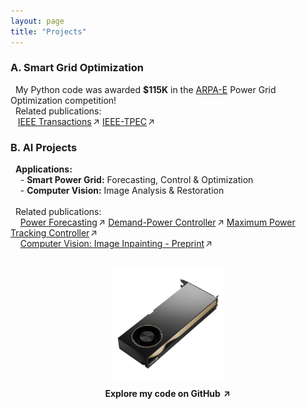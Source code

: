 ```yaml
---
layout: page
title: "Projects"
---
```


<!-- <style>
  .project-section {
    background: #f9f9fb;
    border: 1px solid #e0e0e0;
    border-radius: 12px;
    padding: 20px;
    margin-bottom: 25px;
    box-shadow: 0 2px 6px rgba(0,0,0,0.05);
  }
  .project-section h3 {
    font-size: 1.4em;
    color: #003366;
    margin-bottom: 10px;
  }
  .project-links a {
    display: inline-block;
    margin: 4px 10px 4px 0;
    padding: 6px 10px;
    text-decoration: none;
    color: #0056b3;
    background: #eef3fa;
    border-radius: 6px;
    transition: all 0.2s ease;
  }
  .project-links a:hover {
    background: #dce7f9;
    transform: translateY(-1px);
  }
  .arrow {
    display: inline-block;
    transform: rotate(-45deg);
    margin-left: 4px;
  }
</style>

<div class="project-section">
  <h3>Smart Grid Optimization</h3>
  <p>
    My Python code was awarded <strong>$115K</strong> in the 
    <a href="https://gocompetition.energy.gov/" target="_blank">ARPA-E</a> Power Grid Optimization competition.
  </p>
  <div class="project-links">
    <a href="https://hssharadga.github.io/assets/IEEE_TIA.pdf" target="_blank">
      IEEE Transactions <span class="arrow">→</span>
    </a>
    <a href="https://hssharadga.github.io/assets/IEEE_TPEC.pdf" target="_blank">
      IEEE-TPEC <span class="arrow">→</span>
    </a>
  </div>
</div>

<div class="project-section">
  <h3>AI Projects</h3>
  <p><strong>Applications:</strong></p>
  <ul>
    <li><strong>Smart Power Grid:</strong> Forecasting, Control & Optimization</li>
    <li><strong>Computer Vision:</strong> Image Analysis & Restoration</li>
  </ul>

  <p><strong>Related publications:</strong></p>
  <div class="project-links">
    <a href="https://www.sciencedirect.com/science/article/abs/pii/S0960148119320038" target="_blank">
      Power Forecasting <span class="arrow">→</span>
    </a>
    <a href="https://ieeexplore.ieee.org/abstract/document/8839823" target="_blank">
      Demand-Power Controller <span class="arrow">→</span>
    </a>
    <a href="https://www.mdpi.com/2071-1050/16/3/1021" target="_blank">
      Maximum Power Tracking Controller <span class="arrow">→</span>
    </a>
    <a href="https://ssrn.com/abstract=5337189" target="_blank">
      Image Inpainting (Preprint) <span class="arrow">→</span>
    </a>
  </div>
</div> -->

<!-- <h3 style="text-align: left;">Smart Grid Optimization</h3>

&nbsp;&nbsp;My Python code was awarded <strong>$115K</strong> in the 
<a href="https://gocompetition.energy.gov/" target="_blank">ARPA-E</a> Power Grid Optimization competition! <br>
&nbsp;&nbsp;Related publications: <br>
&nbsp;&nbsp;&nbsp;|&nbsp;<a href="https://hssharadga.github.io/assets/IEEE_TIA.pdf" target="_blank">IEEE Transactions</a> |
<a href="https://hssharadga.github.io/assets/IEEE_TPEC.pdf" target="_blank">IEEE-TPEC</a> |

<h3 style="text-align: left;">AI Projects</h3>

&nbsp;&nbsp;<strong>Applications:</strong><br>
&nbsp;&nbsp;&nbsp;&nbsp;- <strong>Smart Power Grid:</strong> Forecasting, Control & Optimization<br>
&nbsp;&nbsp;&nbsp;&nbsp;- <strong>Computer Vision:</strong> Image Analysis & Restoration<br><br>
&nbsp;&nbsp;Related publications: <br>
&nbsp;&nbsp;&nbsp;&nbsp;| <a href="https://www.sciencedirect.com/science/article/abs/pii/S0960148119320038" target="_blank">Power Forecasting</a> |
<a href="https://ieeexplore.ieee.org/abstract/document/8839823" target="_blank">Demand-Power Controller</a> |
<a href="https://www.mdpi.com/2071-1050/16/3/1021" target="_blank">Maximum Power Tracking Controller</a> |<br>
&nbsp;&nbsp;&nbsp;&nbsp;| <a href="https://ssrn.com/abstract=5337189" target="_blank">Computer Vision: Image Inpainting - Preprint</a> |<br> -->
<!-- &nbsp;&nbsp;&nbsp;&nbsp;<a href="https://www.sciencedirect.com/science/article/abs/pii/S0017931021007717" target="_blank">Radiation in Porous Media</a><br> --> 



<h3 style="text-align: left;">A. Smart Grid Optimization</h3>

&nbsp;&nbsp;My Python code was awarded <strong>$115K</strong> in the 
<a href="https://gocompetition.energy.gov/" target="_blank">ARPA-E</a> Power Grid Optimization competition! <br>
&nbsp;&nbsp;Related publications: <br>
&nbsp;&nbsp;&nbsp;<a href="https://hssharadga.github.io/assets/IEEE_TIA.pdf" target="_blank">IEEE Transactions<span style="display: inline-block; transform: rotate(-45deg);">→</span></a>
<a href="https://hssharadga.github.io/assets/IEEE_TPEC.pdf" target="_blank">IEEE-TPEC<span style="display: inline-block; transform: rotate(-45deg);">→</span></a>

<h3 style="text-align: left;">B. AI Projects</h3>

&nbsp;&nbsp;<strong>Applications:</strong><br>
&nbsp;&nbsp;&nbsp;&nbsp;- <strong>Smart Power Grid:</strong> Forecasting, Control & Optimization<br>
&nbsp;&nbsp;&nbsp;&nbsp;- <strong>Computer Vision:</strong> Image Analysis & Restoration<br><br>
&nbsp;&nbsp;Related publications: <br>
&nbsp;&nbsp;&nbsp;&nbsp;<a href="https://www.sciencedirect.com/science/article/abs/pii/S0960148119320038" target="_blank">Power Forecasting<span style="display: inline-block; transform: rotate(-45deg);">→</span></a>
<a href="https://ieeexplore.ieee.org/abstract/document/8839823" target="_blank">
  Demand-Power Controller<span style="display: inline-block; transform: rotate(-45deg);">→</span></a>
<a href="https://www.mdpi.com/2071-1050/16/3/1021" target="_blank">
  Maximum Power Tracking Controller<span style="display: inline-block; transform: rotate(-45deg);">→</span></a><br>
&nbsp;&nbsp;&nbsp;&nbsp;<a href="https://ssrn.com/abstract=5337189" target="_blank">Computer Vision: Image Inpainting - Preprint<span style="display: inline-block; transform: rotate(-45deg);">→</span></a>



<!-- GPU and GitHub section -->
<div style="margin-top: 30px; text-align: center;">
  <img src="/assets/GPU.jpg" alt="GPU" style="width:180px; margin-bottom:10px;">
  <br>
  <a href="https://github.com/hssharadga" target="_blank" style="font-weight:bold; text-decoration:none;">
    Explore my code on GitHub <span style="display:inline-block; transform: rotate(-45deg);">→</span>
  </a>
</div>


<!-- [IEEE Transactions](https://hssharadga.github.io/assets/IEEE_TIA.pdf) <br>
[IEEE- TPEC](https://hssharadga.github.io/assets/IEEE_TPEC.pdf) -->

<!-- <a href="https://raw.githubusercontent.com/hssharadga/hssharadga.github.io/main/assets/IEEE_TPEC.pdf" target="_blank">IEEE-TPEC</a>   -->
<!-- [IEEE Transactions](https://raw.githubusercontent.com/hssharadga/hssharadga.github.io/main/assets/IEEE_TIA.pdf) -->
<!-- [IEEE-TPEC](https://raw.githubusercontent.com/hssharadga/hssharadga.github.io/main/assets/IEEE_TPEC.pdf) --> 
